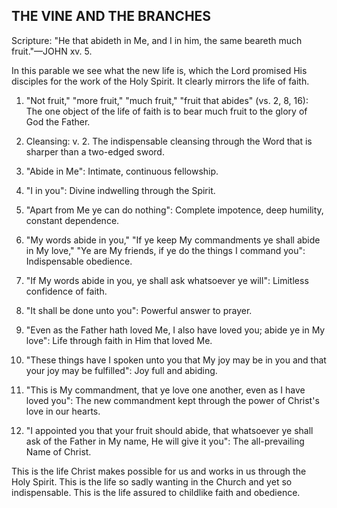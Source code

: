 ## THE VINE AND THE BRANCHES ##

Scripture: "He that abideth in Me, and I in him, the same beareth much fruit."—JOHN xv. 5.



In this parable we see what the new life is, which the Lord promised His disciples for the work of the Holy Spirit. It clearly mirrors the life of faith.



1. "Not fruit," "more fruit," "much fruit," "fruit that abides" (vs. 2, 8, 16): The one object of the life of faith is to bear much fruit to the glory of God the Father.



2. Cleansing: v. 2. The indispensable cleansing through the Word that is sharper than a two-edged sword.



3. "Abide in Me": Intimate, continuous fellowship.



4. "I in you": Divine indwelling through the Spirit.



5. "Apart from Me ye can do nothing": Complete impotence, deep humility, constant dependence.



6. "My words abide in you," "If ye keep My commandments ye shall abide in My love," "Ye are My friends, if ye do the things I command you": Indispensable obedience.



7. "If My words abide in you, ye shall ask whatsoever ye will": Limitless confidence of faith.



8. "It shall be done unto you": Powerful answer to prayer.



9. "Even as the Father hath loved Me, I also have loved you; abide ye in My love": Life through faith in Him that loved Me.



10. "These things have I spoken unto you that My joy may be in you and that your joy may be fulfilled": Joy full and abiding.



11. "This is My commandment, that ye love one another, even as I have loved you": The new commandment kept through the power of Christ's love in our hearts.



12. "I appointed you that your fruit should abide, that whatsoever ye shall ask of the Father in My name, He will give it you": The all-prevailing Name of Christ.



This is the life Christ makes possible for us and works in us through the Holy Spirit. This is the life so sadly wanting in the Church and yet so indispensable. This is the life assured to childlike faith and obedience.

